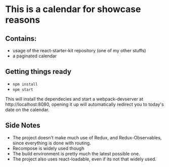 # This is a calendar for showcase reasons

## Contains:
* usage of the react-starter-kit repository (one of my other stuffs)
* a paginated calendar

## Getting things ready
* ```npm install```
* ```npm start```

This will install the dependecies and start a webpack-devserver at http://localhost:8080, opening it up will automatically redirect you to today's date on the calendar.

## Side Notes
* The project doesn't make much use of Redux, and Redux-Observables, since everything is done with routing.
* Recompose is widely used though
* The build environment is pretty much the latest possible one.
* The project also uses react-loadable, even if its not that widely used.
